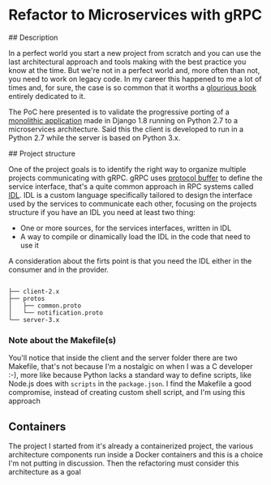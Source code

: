 # Refactor to Microservices with gRPC

## Description

In a perfect world you start a new project from scratch and you can use the last architectural approach and tools making with the best practice you know at the time. But we're not in a perfect world and, more often than not, you need to work on legacy code. In my career this happened to me a lot of times and, for sure, the case is so common that it worths a [glourious book](https://martinfowler.com/books/refactoring.html) entirely dedicated to it.

The PoC here presented is to validate the progressive porting of a [monolithic application](https://github.com/guglielmino/pushetta-api-django) made in Django 1.8 running on Python 2.7 to a microservices
architecture. Said this the client is developed to run in a Python 2.7 while the server is based on Python 3.x.

## Project structure

One of the project goals is to identify the right way to organize multiple projects communicating with gRPC. gRPC uses [protocol buffer](https://developers.google.com/protocol-buffers/) to define the service interface, that's a quite common approach in RPC systems called [IDL](https://en.wikipedia.org/wiki/Interface_description_language). IDL is a custom language specifically tailored to design the interface used by the services to communicate each other, focusing on the projects structure if you have an IDL you need at least two thing:

- One or more sources, for the services interfaces, written in IDL
- A way to compile or dinamically load the IDL in the code that need to use it

A consideration about the firts point is that you need the IDL either in the consumer and in the provider.

```

├── client-2.x
├── protos
│   ├── common.proto
│   └── notification.proto
└── server-3.x
```

### Note about the Makefile(s)

You'll notice that inside the client and the server folder there are two Makefile, that's not because I'm a nostalgic on when I was a C developer :-), more like because Python lacks a standard way to define scripts, like Node.js does with `scripts` in the `package.json`. I find the Makefile a good compromise, instead of creating custom shell script, and I'm using this approach

## Containers

The project I started from it's already a containerized project, the various architecture components run inside a Docker containers and this is a choice I'm not putting in discussion. Then the refactoring must consider this architecture as a goal
